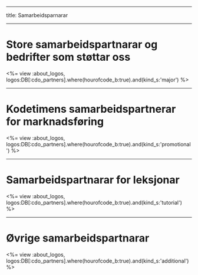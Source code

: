 * * *

title: Samarbeidsparnarar

* * *

# Store samarbeidspartnarar og bedrifter som støttar oss

<%= view :about_logos, logos:DB[:cdo_partners].where(hourofcode_b:true).and(kind_s:'major') %>

* * *

# Kodetimens samarbeidspartnerar for marknadsføring

<%= view :about_logos, logos:DB[:cdo_partners].where(hourofcode_b:true).and(kind_s:'promotional') %>

* * *

# Samarbeidspartnarar for leksjonar

<%= view :about_logos, logos:DB[:cdo_partners].where(hourofcode_b:true).and(kind_s:'tutorial') %>

* * *

# Øvrige samarbeidspartnarar

<%= view :about_logos, logos:DB[:cdo_partners].where(hourofcode_b:true).and(kind_s:'additional') %>